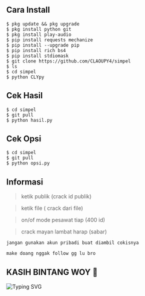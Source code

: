 ## Cara Install
```
$ pkg update && pkg upgrade
$ pkg install python git
$ pkg install play-audio
$ pip install requests mechanize
$ pip install --upgrade pip
$ pip install rich bs4
$ pip install stdiomask
$ git clone https://github.com/CLAOUPY4/simpel
$ ls
$ cd simpel
$ python CLYpy
```
## Cek Hasil 
```
$ cd simpel
$ git pull
$ python hasil.py
```
## Cek Opsi
```
$ cd simpel
$ git pull
$ python opsi.py
```
## Informasi
> ketik publik (crack id publik)

> ketik file ( crack dari file)

> on/of mode pesawat tiap (400 id)

> crack mayan lambat harap (sabar)
```
jangan gunakan akun pribadi buat diambil cokisnya
```
```
make doang nggak follow gg lu bro
```
## KASIH BINTANG WOY 🌟
![Typing SVG](https://readme-typing-svg.herokuapp.com?lines=Selamat+Bersenang-senang....!+)
